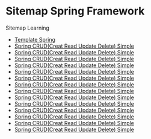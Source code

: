 # Sitemap Spring Framework
Sitemap Learning
<ul>
<li><a href="https://github.com/qorri-di/Java-Spring-Boot/tree/master/spring-template">Template Spring</a></li>
<li><a href="https://github.com/qorri-di/Java-Spring-Boot/tree/master/spring-crud-simple">Spring CRUD(Creat Read Update Delete) Simple</a></li>
<li><a href="https://github.com/qorri-di/Java-Spring-Boot/tree/master/spring-crud-simple">Spring CRUD(Creat Read Update Delete) Simple</a></li>
<li><a href="https://github.com/qorri-di/Java-Spring-Boot/tree/master/spring-crud-simple">Spring CRUD(Creat Read Update Delete) Simple</a></li>
<li><a href="https://github.com/qorri-di/Java-Spring-Boot/tree/master/spring-crud-simple">Spring CRUD(Creat Read Update Delete) Simple</a></li>
<li><a href="https://github.com/qorri-di/Java-Spring-Boot/tree/master/spring-crud-simple">Spring CRUD(Creat Read Update Delete) Simple</a></li>
<li><a href="https://github.com/qorri-di/Java-Spring-Boot/tree/master/spring-crud-simple">Spring CRUD(Creat Read Update Delete) Simple</a></li>
<li><a href="https://github.com/qorri-di/Java-Spring-Boot/tree/master/spring-crud-simple">Spring CRUD(Creat Read Update Delete) Simple</a></li>
<li><a href="https://github.com/qorri-di/Java-Spring-Boot/tree/master/spring-crud-simple">Spring CRUD(Creat Read Update Delete) Simple</a></li>
<li><a href="https://github.com/qorri-di/Java-Spring-Boot/tree/master/spring-crud-simple">Spring CRUD(Creat Read Update Delete) Simple</a></li>
<li><a href="https://github.com/qorri-di/Java-Spring-Boot/tree/master/spring-crud-simple">Spring CRUD(Creat Read Update Delete) Simple</a></li>
<li><a href="https://github.com/qorri-di/Java-Spring-Boot/tree/master/spring-crud-simple">Spring CRUD(Creat Read Update Delete) Simple</a></li>
<li><a href="https://github.com/qorri-di/Java-Spring-Boot/tree/master/spring-crud-simple">Spring CRUD(Creat Read Update Delete) Simple</a></li>
<li><a href="https://github.com/qorri-di/Java-Spring-Boot/tree/master/spring-crud-simple">Spring CRUD(Creat Read Update Delete) Simple</a></li>
<li><a href="https://github.com/qorri-di/Java-Spring-Boot/tree/master/spring-crud-simple">Spring CRUD(Creat Read Update Delete) Simple</a></li>
</ul>